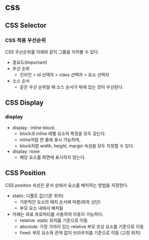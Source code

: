 # css

## CSS Selector

### CSS 적용 우선순위

CSS 우선순위를 아래와 같이 그룹을 지어볼 수 있다.

- 중요도(Important)
- 우선 순위
  - 인라인 > id 선택자 > class 선택자 > 요소 선택자
- 소스 순서
  - 같은 우선 순위일 때 소스 순서가 뒤에 있는 것이 우선된다.

## CSS Display

### display

- display : inline-block
  - block과 inline 레벨 요소의 특징을 모두 갖는다.
  - inline처럼 한 줄에 표시 가능하며,
  - block처럼 width, height, margin 속성을 모두 지정할 수 있다.
- display: none
  - 해당 요소를 화면에 표시하지 않는다.

## CSS Position

CSS position 속성은 문서 상에서 요소를 배치하는 방법을 지정한다.

- static: 디폴트 값(기준 위치)
  - 기본적인 요소의 배치 순서에 따름(좌측 상단)
  - 부모 요소 내에서 배치될
- 아래는 좌표 프로퍼티를 사용하여 이동이 가능하다.
  - relative: static 위치를 기준으로 이동
  - absolute: 가장 가까이 있는 relative 부모 조상 요소를 기준으로 이동
  - fixed: 부모 요소와 관계 없이 브라우저를 기준으로 이동 (고정 위치)